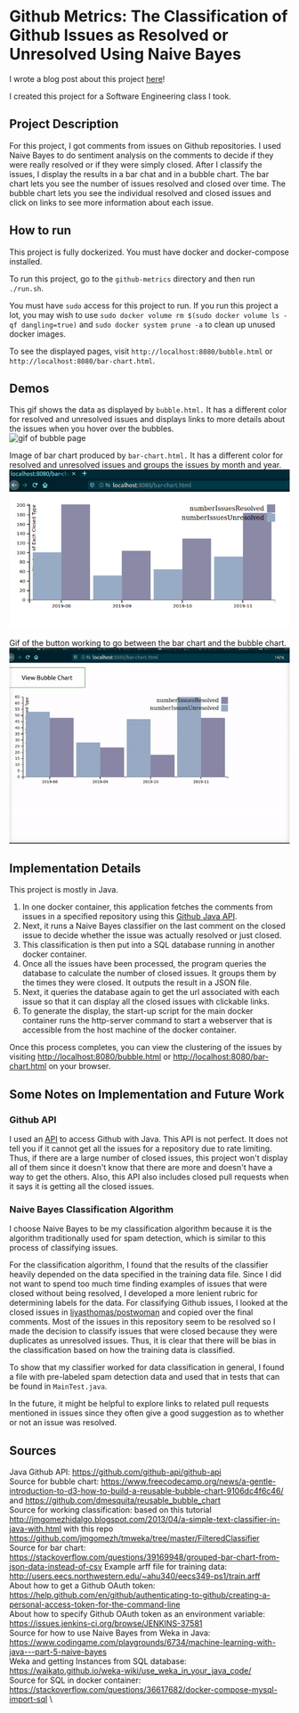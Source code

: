 # Github Metrics: The Classification of Github Issues as Resolved or Unresolved Using Naive Bayes
I wrote a blog post about this project [here](https://dev.to/claire1/ai-github-api-issue-sentiment-classification-4913)!

I created this project for a Software Engineering class I took.

## Project Description
For this project, I got comments from issues on Github repositories. I used Naive Bayes to do sentiment analysis on the comments to decide if they were really resolved or if they were simply closed. After I classify the issues, I display the results in a bar chat and in a bubble chart. The bar chart lets you see the number of issues resolved and closed over time. The bubble chart lets you see the individual resolved and closed issues and click on links to see more information about each issue.

## How to run
This project is fully dockerized. You must have docker and docker-compose installed. 

To run this project, go to the `github-metrics` directory and then run `./run.sh`. 

You must have `sudo` access for this project to run. If you run this project a lot, you may wish to use `sudo docker volume rm $(sudo docker volume ls -qf dangling=true)` and `sudo docker system prune -a` to clean up unused docker images. 

To see the displayed pages, visit `http://localhost:8080/bubble.html` or `http://localhost:8080/bar-chart.html`.

## Demos
This gif shows the data as displayed by `bubble.html.` It has a different color for resolved and unresolved issues and displays links to more details about the issues when you hover over the bubbles. \
![gif of bubble page](demo/bubbleChart.gif)


Image of bar chart produced by `bar-chart.html.` It has a different color for resolved and unresolved issues and groups the issues by month and year. \
![image of bar chart](demo/barChartTest.png)


Gif of the button working to go between the bar chart and the bubble chart. \
![gif of button working to go between bar chart and bubble chart pages](demo/button.gif)


## Implementation Details
This project is mostly in Java.

1. In one docker container, this application fetches the comments from issues in a specified repository using this [Github Java API](https://github.com/github-api/github-api). 
2. Next, it runs a Naive Bayes classifier on the last comment on the closed issue to decide whether the issue was actually resolved or just closed. 
3. This classification is then put into a SQL database running in another docker container. 
4. Once all the issues have been processed, the program queries the database to calculate the number of closed issues. It groups them by the times they were closed. It outputs the result in a JSON file. 
5. Next, it queries the database again to get the url associated with each issue so that it can display all the closed issues with clickable links. 
6. To generate the display, the start-up script for the main docker container runs the http-server command to start a webserver that is accessible from the host machine of the docker container. 

Once this process completes, you can view the clustering of the issues by visiting [http://localhost:8080/bubble.html](http://localhost:8080/bubble.html) or [http://localhost:8080/bar-chart.html](http://localhost:8080/bar-chart.html) on your browser.

## Some Notes on Implementation and Future Work
### Github API
I used an [API](https://github.com/github-api/github-api) to access Github with Java. This API is not perfect. It does not tell you if it cannot get all the issues for a repository due to rate limiting. Thus, if there are a large number of closed issues, this project won't display all of them since it doesn't know that there are more and doesn't have a way to get the others. Also, this API also includes closed pull requests when it says it is getting all the closed issues. 

### Naive Bayes Classification Algorithm
I choose Naive Bayes to be my classification algorithm because it is the algorithm traditionally used for spam detection, which is similar to this process of classifying issues.

For the classification algorithm, I found that the results of the classifier heavily depended on the data specified in the training data file. Since I did not want to spend too much time finding examples of issues that were closed without being resolved, I developed a more lenient rubric for determining labels for the data. For classifying Github issues, I looked at the closed issues in [liyasthomas/postwoman](https://github.com/liyasthomas/postwoman) and copied over the final comments. Most of the issues in this repository seem to be resolved so I made the decision to classify issues that were closed because they were duplicates as unresolved issues. Thus, it is clear that there will be bias in the classification based on how the training data is classified.

To show that my classifier worked for data classification in general, I found a file with pre-labeled spam detection data and used that in tests that can be found in `MainTest.java`. 

In the future, it might be helpful to explore links to related pull requests mentioned in issues since they often give a good suggestion as to whether or not an issue was resolved.

## Sources
Java Github API: https://github.com/github-api/github-api \
Source for bubble chart: https://www.freecodecamp.org/news/a-gentle-introduction-to-d3-how-to-build-a-reusable-bubble-chart-9106dc4f6c46/ and https://github.com/dmesquita/reusable_bubble_chart \
Source for working classification: based on this tutorial http://jmgomezhidalgo.blogspot.com/2013/04/a-simple-text-classifier-in-java-with.html with this repo https://github.com/jmgomezh/tmweka/tree/master/FilteredClassifier \
Source for bar chart: https://stackoverflow.com/questions/39169948/grouped-bar-chart-from-json-data-instead-of-csv
Example arff file for training data: http://users.eecs.northwestern.edu/~ahu340/eecs349-ps1/train.arff \
About how to get a Github OAuth token: https://help.github.com/en/github/authenticating-to-github/creating-a-personal-access-token-for-the-command-line \
About how to specify Github OAuth token as an environment variable: https://issues.jenkins-ci.org/browse/JENKINS-37581 \
Source for how to use Naive Bayes from Weka in Java: https://www.codingame.com/playgrounds/6734/machine-learning-with-java---part-5-naive-bayes \
Weka and getting Instances from SQL database: https://waikato.github.io/weka-wiki/use_weka_in_your_java_code/ \
Source for SQL in docker container: https://stackoverflow.com/questions/36617682/docker-compose-mysql-import-sql  \
